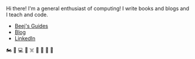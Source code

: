 Hi there! I'm a general enthusiast of computing! I write books and blogs and I teach and code.

* [Beej's Guides](http://beej.us/guide/)
* [Blog](http://beej.us/blog/)
* [LinkedIn](https://www.linkedin.com/in/brianhall/)

:motorcycle: :hiking_boot: :computer: :space_invader: :skull_and_crossbones: :drum: :musical_keyboard: :guitar: :goat:
